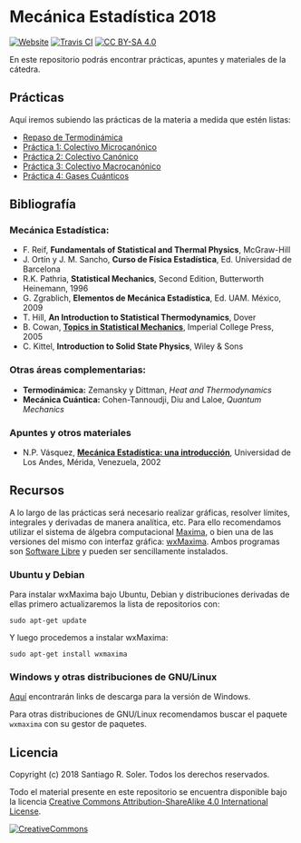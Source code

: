 # Mecánica Estadística 2018

[![Website][website-shield]][website]
[![Travis CI][travis-shield]][travis-ci]
[![CC BY-SA 4.0][cc-by-sa-shield]][cc-by-sa]


En este repositorio podrás encontrar prácticas, apuntes y materiales de la
cátedra.


## Prácticas

Aquí iremos subiendo las prácticas de la materia a medida que estén listas:
* [Repaso de Termodinámica](https://github.com/santis19/mecanica-estadistica/releases/download/0.4.4/repaso-termodinamica.pdf)
* [Práctica 1: Colectivo Microcanónico](https://github.com/santis19/mecanica-estadistica/releases/download/0.4.4/practica1.pdf)
* [Práctica 2: Colectivo Canónico](https://github.com/santis19/mecanica-estadistica/releases/download/0.4.4/practica2.pdf)
* [Práctica 3: Colectivo Macrocanónico](https://github.com/santis19/mecanica-estadistica/releases/download/0.4.4/practica3.pdf)
* [Práctica 4: Gases Cuánticos](https://github.com/santis19/mecanica-estadistica/releases/download/0.4.4/practica4.pdf)

## Bibliografía
### Mecánica Estadística:
* F. Reif, **Fundamentals of Statistical and Thermal Physics**, McGraw-Hill
* J. Ortín y J. M. Sancho, **Curso de Física Estadística**, Ed. Universidad de Barcelona
* R.K. Pathria, **Statistical Mechanics**, Second Edition, Butterworth Heinemann, 1996
* G. Zgrablich, **Elementos de Mecánica Estadística**, Ed. UAM. México, 2009
* T. Hill, **An Introduction to Statistical Thermodynamics**, Dover
* B. Cowan, [**Topics in Statistical Mechanics**][cowan-google-books], Imperial College Press, 2005
* C. Kittel, **Introduction to Solid State Physics**, Wiley & Sons

### Otras áreas complementarias:
* **Termodinámica:** Zemansky y Dittman, *Heat and Thermodynamics*
* **Mecánica Cuántica:** Cohen-Tannoudji,‎ Diu and Laloe, *Quantum Mechanics*

### Apuntes y otros materiales
* N.P. Vásquez, [**Mecánica Estadística: una introducción**][vazquez], Universidad de Los Andes, Mérida, Venezuela, 2002


## Recursos

A lo largo de las prácticas será necesario realizar gráficas, resolver 
límites, integrales y derivadas de manera analítica, etc.
Para ello recomendamos utilizar el sistema de álgebra computacional 
[Maxima](http://maxima.sourceforge.net/), o bien una de las versiones del 
mismo con interfaz gráfica: [wxMaxima](https://andrejv.github.io/wxmaxima/).
Ambos programas son
[Software Libre](https://es.wikipedia.org/wiki/Software_libre) y pueden ser 
sencillamente instalados.

### Ubuntu y Debian

Para instalar wxMaxima bajo Ubuntu, Debian y distribuciones derivadas de ellas 
primero actualizaremos la lista de repositorios con:

    sudo apt-get update

Y luego procedemos a instalar wxMaxima:

    sudo apt-get install wxmaxima

### Windows y otras distribuciones de GNU/Linux

[Aquí](https://andrejv.github.io/wxmaxima/download.html) encontrarán links 
de descarga para la versión de Windows.

Para otras distribuciones de GNU/Linux recomendamos buscar el paquete
`wxmaxima` con su gestor de paquetes.


## Licencia
Copyright (c) 2018 Santiago R. Soler. Todos los derechos reservados.

Todo el material presente en este repositorio se encuentra disponible bajo la
licencia [Creative Commons Attribution-ShareAlike 4.0 International License][cc-by-sa].

[![CreativeCommons][cc-by-sa-image]][cc-by-sa]

[website]: https://santis19.github.io/mecanica-estadistica
[website-shield]: https://img.shields.io/website-up-down-green-red/http/shields.io.svg?label=my-website
[travis-ci]: https://travis-ci.org/santis19/mecanica-estadistica/builds
[travis-shield]: https://img.shields.io/travis/santis19/mecanica-estadistica/master.svg
[cc-by-sa]: http://creativecommons.org/licenses/by-sa/4.0/
[cc-by-sa-image]: https://licensebuttons.net/l/by-sa/4.0/88x31.png
[cc-by-sa-shield]: https://img.shields.io/badge/License-CC%20BY--SA%204.0-lightgrey.svg
[cowan-google-books]: https://books.google.com.ar/books?id=Cs42DwAAQBAJ&pg=PA1&source=gbs_toc_r&cad=4#v=onepage&q&f=false
[vazquez]: http://webdelprofesor.ula.ve/ciencias/pantoja/documents/estadistica.pdf
